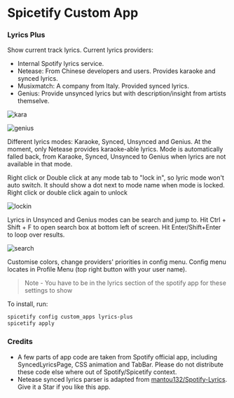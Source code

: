 # Spicetify Custom App

### Lyrics Plus

Show current track lyrics. Current lyrics providers:
-   Internal Spotify lyrics service.
-   Netease: From Chinese developers and users. Provides karaoke and synced lyrics.
-   Musixmatch: A company from Italy. Provided synced lyrics.
-   Genius: Provide unsynced lyrics but with description/insight from artists themselve.

![kara](./kara.png)

![genius](./genius.png)

Different lyrics modes: Karaoke, Synced, Unsynced and Genius. At the moment, only Netease provides karaoke-able lyrics. Mode is automatically falled back, from Karaoke, Synced, Unsynced to Genius when lyrics are not available in that mode.

Right click or Double click at any mode tab to "lock in", so lyric mode won't auto switch. It should show a dot next to mode name when mode is locked. Right click or double click again to unlock

![lockin](./lockin.png)

Lyrics in Unsynced and Genius modes can be search and jump to. Hit Ctrl + Shift + F to open search box at bottom left of screen. Hit Enter/Shift+Enter to loop over results.

![search](./search.png)

Customise colors, change providers' priorities in config menu. Config menu locates in Profile Menu (top right button with your user name).
> Note - You have to be in the lyrics section of the spotify app for these settings to show

To install, run:

```bash
spicetify config custom_apps lyrics-plus
spicetify apply
```

### Credits

-   A few parts of app code are taken from Spotify official app, including SyncedLyricsPage, CSS animation and TabBar. Please do not distribute these code else where out of Spotify/Spicetify context.
-   Netease synced lyrics parser is adapted from [mantou132/Spotify-Lyrics](https://github.com/mantou132/Spotify-Lyrics). Give it a Star if you like this app.
